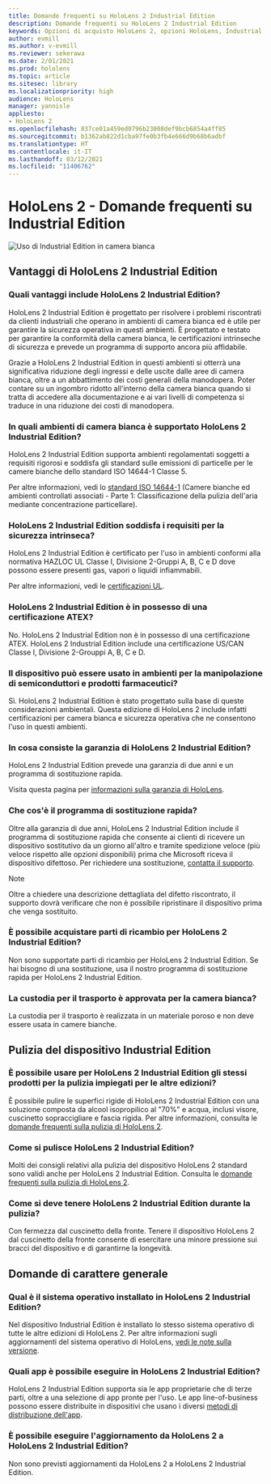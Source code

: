 ```yaml
---
title: Domande frequenti su HoloLens 2 Industrial Edition
description: Domande frequenti su HoloLens 2 Industrial Edition
keywords: Opzioni di acquisto HoloLens 2, opzioni HoloLens, Industrial Edition
author: evmill
ms.author: v-evmill
ms.reviewer: sekerawa
ms.date: 2/01/2021
ms.prod: hololens
ms.topic: article
ms.sitesec: library
ms.localizationpriority: high
audience: HoloLens
manager: yannisle
appliesto:
- HoloLens 2
ms.openlocfilehash: 837ce01a459ed0796b23008def9bcb6854a4ff85
ms.sourcegitcommit: b1362ab822d1cba97fe0b3fb4e666d9b68b6adbf
ms.translationtype: HT
ms.contentlocale: it-IT
ms.lasthandoff: 03/12/2021
ms.locfileid: "11406762"
---
```

# <a name="hololens-2---industrial-edition-faq"></a>HoloLens 2 - Domande frequenti su Industrial Edition

![Uso di Industrial Edition in camera bianca](./images/industrial-sku-with-remote-assist.png)

## <a name="hololens-2-industrial-edition-benefits"></a>Vantaggi di HoloLens 2 Industrial Edition

### <a name="what-benefits-does-hololens-2-industrial-edition-2-include"></a>Quali vantaggi include HoloLens 2 Industrial Edition?

HoloLens 2 Industrial Edition è progettato per risolvere i problemi riscontrati da clienti industriali che operano in ambienti di camera bianca ed è utile per garantire la sicurezza operativa in questi ambienti. È progettato e testato per garantire la conformità della camera bianca, le certificazioni intrinseche di sicurezza e prevede un programma di supporto ancora più affidabile.

Grazie a HoloLens 2 Industrial Edition in questi ambienti si otterrà una significativa riduzione degli ingressi e delle uscite dalle aree di camera bianca, oltre a un abbattimento dei costi generali della manodopera. Poter contare su un ingombro ridotto all'interno della camera bianca quando si tratta di accedere alla documentazione e ai vari livelli di competenza si traduce in una riduzione dei costi di manodopera.

### <a name="what-clean-room-environments-does-hololens-2-industrial-edition-support"></a>In quali ambienti di camera bianca è supportato HoloLens 2 Industrial Edition?

HoloLens 2 Industrial Edition supporta ambienti regolamentati soggetti a requisiti rigorosi e soddisfa gli standard sulle emissioni di particelle per le camere bianche dello standard ISO 14644-1 Classe 5.

Per altre informazioni, vedi lo [standard ISO 14644-1](https://www.iso.org/standard/53394.html) (Camere bianche ed ambienti controllati associati - Parte 1: Classificazione della pulizia dell'aria mediante concentrazione particellare).

### <a name="does-hololens-2-industrial-edition-meet-requirements-for-intrinsic-safety"></a>HoloLens 2 Industrial Edition soddisfa i requisiti per la sicurezza intrinseca?

HoloLens 2 Industrial Edition è certificato per l'uso in ambienti conformi alla normativa HAZLOC UL Classe I, Divisione 2-Gruppi A, B, C e D dove possono essere presenti gas, vapori o liquidi infiammabili.

Per altre informazioni, vedi le [certificazioni UL](https://www.ul.com/services/ul-and-c-ul-hazardous-areas-certification-north-america?csrf-token=CIwNZNlR4XbisJF39I8yWnWX9wX4WFoz&amp;Search=UL+Class+I%2C+Dev+2+&amp;search-submit=Search).

### <a name="does-the-hololens-2-industrial-edition-hold-an-atex-certification"></a>HoloLens 2 Industrial Edition è in possesso di una certificazione ATEX?

No. HoloLens 2 Industrial Edition non è in possesso di una certificazione ATEX. HoloLens 2 Industrial Edition include una certificazione US/CAN Classe I, Divisione 2-Grouppi A, B, C e D.

### <a name="can-the-device-be-used-in-semiconductor-and-pharmaceutical-environments"></a>Il dispositivo può essere usato in ambienti per la manipolazione di semiconduttori e prodotti farmaceutici?

Sì. HoloLens 2 Industrial Edition è stato progettato sulla base di queste considerazioni ambientali. Questa edizione di HoloLens 2 include infatti certificazioni per camera bianca e sicurezza operativa che ne consentono l'uso in questi ambienti.

### <a name="what-is-the-hololens-2-industrial-edition-warranty"></a>In cosa consiste la garanzia di HoloLens 2 Industrial Edition?

HoloLens 2 Industrial Edition prevede una garanzia di due anni e un programma di sostituzione rapida.

Visita questa pagina per [informazioni sulla garanzia di HoloLens](https://support.microsoft.com/warranty).

### <a name="what39s-the-rapid-replacement-program"></a>Che cos'è il programma di sostituzione rapida?

Oltre alla garanzia di due anni, HoloLens 2 Industrial Edition include il programma di sostituzione rapida che consente ai clienti di ricevere un dispositivo sostitutivo da un giorno all'altro e tramite spedizione veloce (più veloce rispetto alle opzioni disponibili) prima che Microsoft riceva il dispositivo difettoso. Per richiedere una sostituzione, [contatta il supporto](https://aka.ms/hololenssupport).

> [!NOTE]
> Oltre a chiedere una descrizione dettagliata del difetto riscontrato, il supporto dovrà verificare che non è possibile ripristinare il dispositivo prima che venga sostituito.

### <a name="can-i-purchase-replacement-parts-for-hololens-2-industrial-edition"></a>È possibile acquistare parti di ricambio per HoloLens 2 Industrial Edition?

Non sono supportate parti di ricambio per HoloLens 2 Industrial Edition. Se hai bisogno di una sostituzione, usa il nostro programma di sostituzione rapida per HoloLens 2 Industrial Edition.

### <a name="is-the-carrying-case-clean-room-approved"></a>La custodia per il trasporto è approvata per la camera bianca?

La custodia per il trasporto è realizzata in un materiale poroso e non deve essere usata in camere bianche.

## <a name="cleaning-the-industrial-edition"></a>Pulizia del dispositivo Industrial Edition

### <a name="can-i-use-the-same-cleaning-materials-for-hololens-2-industrial-edition-as-the-other-editions"></a>È possibile usare per HoloLens 2 Industrial Edition gli stessi prodotti per la pulizia impiegati per le altre edizioni?

È possibile pulire le superfici rigide di HoloLens 2 Industrial Edition con una soluzione composta da alcool isopropilico al &quot;70%&quot; e acqua, inclusi visore, cuscinetto sopraccigliare e fascia rigida. Per altre informazioni, consulta le [domande frequenti sulla pulizia di HoloLens 2](https://docs.microsoft.com/hololens/hololens2-maintenance).

### <a name="how-do-i-clean-hololens-2-industrial-edition"></a>Come si pulisce HoloLens 2 Industrial Edition?

Molti dei consigli relativi alla pulizia del dispositivo HoloLens 2 standard sono validi anche per HoloLens 2 Industrial Edition. Consulta le [domande frequenti sulla pulizia di HoloLens 2](https://docs.microsoft.com/hololens/hololens2-maintenance).

### <a name="how-should-i-hold-hololens-2-industrial-edition-when-cleaning-it"></a>Come si deve tenere HoloLens 2 Industrial Edition durante la pulizia?

Con fermezza dal cuscinetto della fronte. Tenere il dispositivo HoloLens 2 dal cuscinetto della fronte consente di esercitare una minore pressione sui bracci del dispositivo e di garantirne la longevità.

## <a name="general-questions"></a>Domande di carattere generale

### <a name="what-operating-system-does-the-hololens-2-industrial-edition-have"></a>Qual è il sistema operativo installato in HoloLens 2 Industrial Edition?

Nel dispositivo Industrial Edition è installato lo stesso sistema operativo di tutte le altre edizioni di HoloLens 2. Per altre informazioni sugli aggiornamenti del sistema operativo di HoloLens, [vedi le note sulla versione](hololens-release-notes.md).

### <a name="what-apps-can-run-on-the-hololens-2-industrial-edition"></a>Quali app è possibile eseguire in HoloLens 2 Industrial Edition?

HoloLens 2 Industrial Edition supporta sia le app proprietarie che di terze parti, oltre a una selezione di app pronte per l'uso. Le app line-of-business possono essere distribuite in dispositivi che usano i diversi [metodi di distribuzione dell'app](https://docs.microsoft.com/hololens/app-deploy-overview).

### <a name="can-i-upgrade-from-hololens-2-to-hololens-2-industrial-edition"></a>È possibile eseguire l'aggiornamento da HoloLens 2 a HoloLens 2 Industrial Edition?

Non sono previsti aggiornamenti da HoloLens 2 a HoloLens 2 Industrial Edition.
